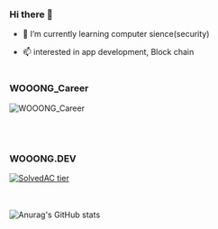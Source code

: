 

### Hi there 👋

- 🌱 I’m currently learning computer sience(security)<br>

- 📫 interested in app development, Block chain
<br><br>



### WOOONG_Career

![WOOONG_Career](https://wooongdev.github.io/career)



<br><br>

### WOOONG.DEV

[![SolvedAC tier](http://mazassumnida.wtf/api/v2/generate_badge?boj=codethinking)](https://solved.ac/codethinkg)

<br><br>
![Anurag's GitHub stats](https://github-readme-stats.vercel.app/api?username=wooongdev&show_icons=true&theme=radical)
